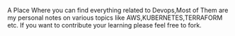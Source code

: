 A Place Where you can find everything related to Devops,Most of Them are my personal notes on various topics like AWS,KUBERNETES,TERRAFORM etc.
If you want to contribute your learning please feel free to fork.
